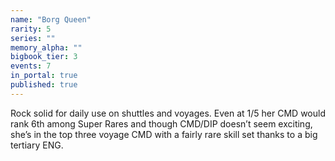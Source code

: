 ```yaml
---
name: "Borg Queen"
rarity: 5
series: ""
memory_alpha: ""
bigbook_tier: 3
events: 7
in_portal: true
published: true
---
```


Rock solid for daily use on shuttles and voyages. Even at 1/5 her CMD would rank 6th among Super Rares and though CMD/DIP doesn’t seem exciting, she’s in the top three voyage CMD with a fairly rare skill set thanks to a big tertiary ENG.